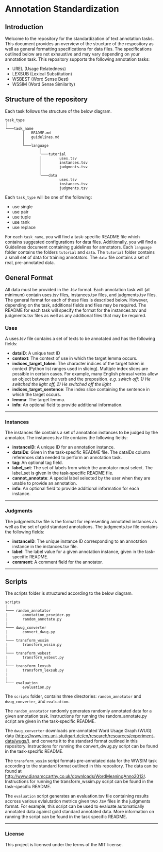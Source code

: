 # Annotation Standardization
## Introduction
Welcome to the repository for the standardization of text annotation tasks. This document provides an overview of the structure of the respository as well as general formatting specifications for data files. The specifications outlined below are not exhaustive and may vary depending on your annotation task. This repository supports the following annotation tasks:

- UREL (Usage Relatedness)
- LEXSUB (Lexical Substitution)
- WSBEST (Word Sense Best)
- WSSIM (Word Sense Similarity)

## Structure of the repository

Each task follows the structure of the below diagram.

```
task_type
│
└───task_name
        │   README.md
        │   guidelines.md
        │
        └───language
                |
                └───tutorial
                │        uses.tsv
                │        instances.tsv
                │        judgments.tsv
                │		
                └───data
                         uses.tsv
                         instances.tsv
                         judgments.tsv
```

Each `task_type` will be one of the following:
- use single
- use pair
- use tuple
- use rank
- use replace

For each `task_name`, you will find a task-specific README file which contains suggested configurations for data files. Additionally, you will find a Guidelines document containing guidelines for annotators. Each `language` folder contains the folders `tutorial` and `data`. The `tutorial` folder contains a small set of data for training annotators. The `data` file contains a set of real, pre-annotated data. 

## General Format
All data must be provided in the .tsv format. Each annotation task will (at minimum) contain uses.tsv files, instances.tsv files, and judgments.tsv files. The general format for each of these files is described below. However, depending on the task, additional fields and files may be required. The README for each task will specify the format for the instances.tsv and judgments.tsv files as well as any additional files that may be required.
### Uses
A uses.tsv file contains a set of texts to be annotated and has the following fields:

* **dataID**: A unique text ID
* **context**: The context of use in which the target lemma occurs.
* **indices_target_token**: The character indices of the target token in context (Python list ranges used in slicing). Multiple index slices are possible in certain cases. For example, many English phrasal verbs allow an object between the verb and the preposition.
*e.g. switch off: 1) He switched the light off, 2) He switched off the light* 
* **indices_target_sentence**: The index slice containing the sentence in which the target occurs.
* **lemma**: The target lemma.
* **info**: An optional field to provide additional information.
***
### Instances
The instances file contains a set of annotation instances to be judged by the annotator. The instances.tsv file contains the following fields:
* **instanceID**: A unique ID for an annotation instance.
* **dataIDs**: Given in the task-specific README file. The dataIDs column references data needed to perform an annotation task.
* **tag**: An optional tag field.
* **label_set**: The set of labels from which the annotator must select. The label_set is given in the task-specific README file.
* **cannot_annotate**: A special label selected by the user when they are unable to provide an annotation.
* **info**: An optional field to provide additional information for each instance.
***
### Judgments
The judgments.tsv file is the format for representing annotated instances as well as the set of gold standard annotations. The judgments.tsv file contains the following fields:

* **instanceID**: The unique instance ID corresponding to an annotation instance in the instances.tsv file.
* **label**: The label value for a given annotation instance, given in the task-specific README.
* **comment**: A comment field for the annotator.

***
## Scripts
The scripts folder is structured according to the below diagram.
```
scripts
|   
└─── random_annotator
|       annotation_provider.py
|       random_annotate.py
|
└─── dwug_converter
|       convert_dwug.py
|
└─── transform_wssim
|       transform_wssim.py
|
└─── transform_wsbest
|       transform_wsbest.py
|
└─── transform_lexsub
|       transform_lexsub.py         
|
|
└─── evaluation
        evaluation.py
```
The `scripts` folder, contains three directories: `random_annotator` and `dwug_converter`, and `evaluation`. 

The `random_annotator` randomly generates randomly annotated data for a given annotation task. Instructions for running the random_annotate.py script are given in the task-specific README.

The `dwug_converter` downloads pre-annotated Word Usage Graph (WUG) data (https://www.ims.uni-stuttgart.de/en/research/resources/experiment-data/wugs/), and converts it to the standard format outlined in this repository. Instructions for running the convert_dwug.py script can be found in the task-specific README.

The `transform_wssim` script formats pre-annotated data for the WWSIM task according to the standard format outlined in this repository. The data can be found at http://www.dianamccarthy.co.uk/downloads/WordMeaningAnno2012/. Instructions for running the transform_wssim.py script can be found in the task-specific README. 

The `evaluation` script generates an evaluation.tsv file containing results accross various evlalutation metrics given two .tsv files in the judgments format. For example, this script can be used to evaluate automatically annotated data against gold standard annotated data. More information on running the script can be found in the task specific README.


***
### License
This project is licensed under the terms of the MIT license.
